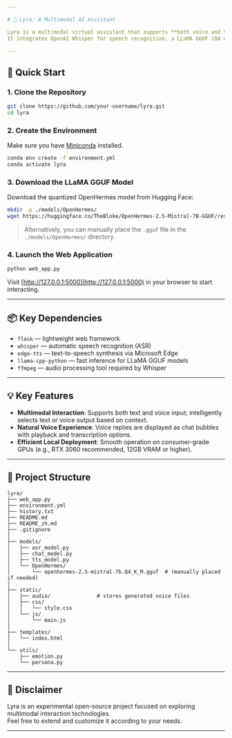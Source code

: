 ```yaml
---

# 🧠 Lyra: A Multimodal AI Assistant

Lyra is a multimodal virtual assistant that supports **both voice and text interactions**.  
It integrates OpenAI Whisper for speech recognition, a LLaMA GGUF (Q4 quantized) model for language generation, and Microsoft Edge TTS for natural speech synthesis, aiming to deliver a smooth and natural conversational experience.

---
```


## 🚀 Quick Start

### 1. Clone the Repository

```bash
git clone https://github.com/your-username/lyra.git
cd lyra
```

### 2. Create the Environment

Make sure you have [Miniconda](https://docs.conda.io/en/latest/miniconda.html) installed.

```bash
conda env create -f environment.yml
conda activate lyra
```

### 3. Download the LLaMA GGUF Model

Download the quantized OpenHermes model from Hugging Face:

```bash
mkdir -p ./models/OpenHermes/
wget https://huggingface.co/TheBloke/OpenHermes-2.5-Mistral-7B-GGUF/resolve/main/openhermes-2.5-mistral-7b.Q4_K_M.gguf -O ./models/OpenHermes/openhermes-2.5-mistral-7b.Q4_K_M.gguf
```

> Alternatively, you can manually place the `.gguf` file in the `./models/OpenHermes/` directory.

### 4. Launch the Web Application

```bash
python web_app.py
```

Visit [http://127.0.0.1:5000](http://127.0.0.1:5000) in your browser to start interacting.

---

## 📦 Key Dependencies

- `flask` — lightweight web framework
- `whisper` — automatic speech recognition (ASR)
- `edge-tts` — text-to-speech synthesis via Microsoft Edge
- `llama-cpp-python` — fast inference for LLaMA GGUF models
- `ffmpeg` — audio processing tool required by Whisper

---

## 💡 Key Features

- **Multimodal Interaction**: Supports both text and voice input; intelligently selects text or voice output based on context.
- **Natural Voice Experience**: Voice replies are displayed as chat bubbles with playback and transcription options.
- **Efficient Local Deployment**: Smooth operation on consumer-grade GPUs (e.g., RTX 3060 recommended, 12GB VRAM or higher).

---

## 📍 Project Structure

```
lyra/
├── web_app.py
├── environment.yml
├── history.txt
├── README.md
├── README_zh.md
├── .gitignore
│
├── models/
│   ├── asr_model.py
│   ├── chat_model.py
│   ├── tts_model.py
│   └── OpenHermes/
│       └── openhermes-2.5-mistral-7b.Q4_K_M.gguf  # (manually placed if needed)
│
├── static/
│   ├── audio/               # stores generated voice files
│   ├── css/
│   │   └── style.css
│   └── js/
│       └── main.js
│
├── templates/
│   └── index.html
│
└── utils/
    ├── emotion.py
    └── persona.py
```

---

## 📢 Disclaimer

Lyra is an experimental open-source project focused on exploring multimodal interaction technologies.  
Feel free to extend and customize it according to your needs.

---